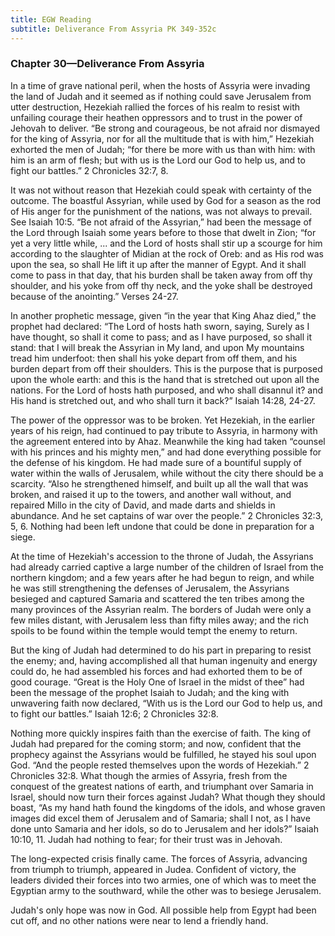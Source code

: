 ```yaml
---
title: EGW Reading
subtitle: Deliverance From Assyria PK 349-352c
---
```


### Chapter 30—Deliverance From Assyria

In a time of grave national peril, when the hosts of Assyria were invading the land of Judah and it seemed as if nothing could save Jerusalem from utter destruction, Hezekiah rallied the forces of his realm to resist with unfailing courage their heathen oppressors and to trust in the power of Jehovah to deliver. “Be strong and courageous, be not afraid nor dismayed for the king of Assyria, nor for all the multitude that is with him,” Hezekiah exhorted the men of Judah; “for there be more with us than with him: with him is an arm of flesh; but with us is the Lord our God to help us, and to fight our battles.” 2 Chronicles 32:7, 8.

It was not without reason that Hezekiah could speak with certainty of the outcome. The boastful Assyrian, while used by God for a season as the rod of His anger for the punishment of the nations, was not always to prevail. See Isaiah 10:5. “Be not afraid of the Assyrian,” had been the message of the Lord through Isaiah some years before to those that dwelt in Zion; “for yet a very little while, ... and the Lord of hosts shall stir up a scourge for him according to the slaughter of Midian at the rock of Oreb: and as His rod was upon the sea, so shall He lift it up after the manner of Egypt. And it shall come to pass in that day, that his burden shall be taken away from off thy shoulder, and his yoke from off thy neck, and the yoke shall be destroyed because of the anointing.” Verses 24-27.

In another prophetic message, given “in the year that King Ahaz died,” the prophet had declared: “The Lord of hosts hath sworn, saying, Surely as I have thought, so shall it come to pass; and as I have purposed, so shall it stand: that I will break the Assyrian in My land, and upon My mountains tread him underfoot: then shall his yoke depart from off them, and his burden depart from off their shoulders. This is the purpose that is purposed upon the whole earth: and this is the hand that is stretched out upon all the nations. For the Lord of hosts hath purposed, and who shall disannul it? and His hand is stretched out, and who shall turn it back?” Isaiah 14:28, 24-27.

The power of the oppressor was to be broken. Yet Hezekiah, in the earlier years of his reign, had continued to pay tribute to Assyria, in harmony with the agreement entered into by Ahaz. Meanwhile the king had taken “counsel with his princes and his mighty men,” and had done everything possible for the defense of his kingdom. He had made sure of a bountiful supply of water within the walls of Jerusalem, while without the city there should be a scarcity. “Also he strengthened himself, and built up all the wall that was broken, and raised it up to the towers, and another wall without, and repaired Millo in the city of David, and made darts and shields in abundance. And he set captains of war over the people.” 2 Chronicles 32:3, 5, 6. Nothing had been left undone that could be done in preparation for a siege.

At the time of Hezekiah's accession to the throne of Judah, the Assyrians had already carried captive a large number of the children of Israel from the northern kingdom; and a few years after he had begun to reign, and while he was still strengthening the defenses of Jerusalem, the Assyrians besieged and captured Samaria and scattered the ten tribes among the many provinces of the Assyrian realm. The borders of Judah were only a few miles distant, with Jerusalem less than fifty miles away; and the rich spoils to be found within the temple would tempt the enemy to return.

But the king of Judah had determined to do his part in preparing to resist the enemy; and, having accomplished all that human ingenuity and energy could do, he had assembled his forces and had exhorted them to be of good courage. “Great is the Holy One of Israel in the midst of thee” had been the message of the prophet Isaiah to Judah; and the king with unwavering faith now declared, “With us is the Lord our God to help us, and to fight our battles.” Isaiah 12:6; 2 Chronicles 32:8.

Nothing more quickly inspires faith than the exercise of faith. The king of Judah had prepared for the coming storm; and now, confident that the prophecy against the Assyrians would be fulfilled, he stayed his soul upon God. “And the people rested themselves upon the words of Hezekiah.” 2 Chronicles 32:8. What though the armies of Assyria, fresh from the conquest of the greatest nations of earth, and triumphant over Samaria in Israel, should now turn their forces against Judah? What though they should boast, “As my hand hath found the kingdoms of the idols, and whose graven images did excel them of Jerusalem and of Samaria; shall I not, as I have done unto Samaria and her idols, so do to Jerusalem and her idols?” Isaiah 10:10, 11. Judah had nothing to fear; for their trust was in Jehovah.

The long-expected crisis finally came. The forces of Assyria, advancing from triumph to triumph, appeared in Judea. Confident of victory, the leaders divided their forces into two armies, one of which was to meet the Egyptian army to the southward, while the other was to besiege Jerusalem.

Judah's only hope was now in God. All possible help from Egypt had been cut off, and no other nations were near to lend a friendly hand.